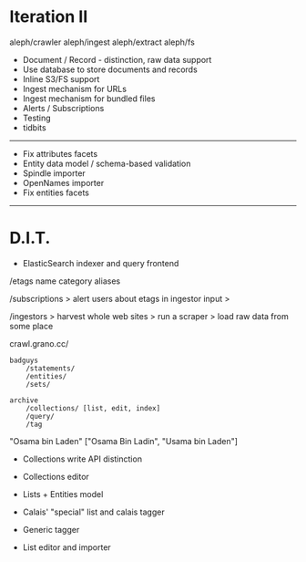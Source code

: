 Iteration II
============

aleph/crawler
aleph/ingest
aleph/extract
aleph/fs

* Document / Record - distinction, raw data support
* Use database to store documents and records
* Inline S3/FS support
* Ingest mechanism for URLs
* Ingest mechanism for bundled files
* Alerts / Subscriptions
* Testing
* tidbits

-----
* Fix attributes facets
* Entity data model / schema-based validation
* Spindle importer 
* OpenNames importer
* Fix entities facets
-----




D.I.T.
======


* ElasticSearch indexer and query frontend

/etags
    name
    category
    aliases


/subscriptions
    > alert users about etags in ingestor input
    > 


/ingestors
    > harvest whole web sites
    > run a scraper
    > load raw data from some place



crawl.grano.cc/
    

    badguys
        /statements/
        /entities/
        /sets/

    archive
        /collections/ [list, edit, index]
        /query/
        /tag


"Osama bin Laden" ["Osama Bin Ladin", "Usama bin Laden"]





* Collections write API distinction
* Collections editor

* Lists + Entities model 
* Calais' "special" list and calais tagger
* Generic tagger 
* List editor and importer
